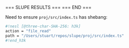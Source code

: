 
=== SLUPE RESULTS ===
=== END ===


Need to ensure `proj/src/index.ts` has shebang:
```sh nesl
#!nesl [@three-char-SHA-256: h3k]
action = "file_read"
path = "/Users/stuart/repos/slupe/proj/src/index.ts"
#!end_h3k
```
